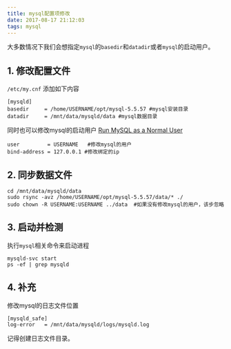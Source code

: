 ```yaml
---
title: mysql配置项修改
date: 2017-08-17 21:12:03
tags: mysql
---
```


大多数情况下我们会想指定`mysql`的`basedir`和`datadir`或者`mysql`的启动用户。

## 1. 修改配置文件
`/etc/my.cnf`
添加如下内容
```
[mysqld]
basedir     = /home/USERNAME/opt/mysql-5.5.57 #mysql安装目录
datadir     = /mnt/data/mysqld/data #mysql数据目录
```
同时也可以修改mysql的启动用户
[Run MySQL as a Normal User](https://dev.mysql.com/doc/refman/5.5/en/changing-mysql-user.html)
```
user         = USERNAME   #修改mysql的用户
bind-address = 127.0.0.1 #修改绑定的ip
```

## 2. 同步数据文件
```
cd /mnt/data/mysqld/data
sudo rsync -avz /home/USERNAME/opt/mysql-5.5.57/data/* ./
sudo chown -R USERNAME:USERNAME ../data  #如果没有修改mysql的用户，该步忽略
```

## 3. 启动并检测
执行`mysql`相关命令来启动进程
```
mysqld-svc start
ps -ef | grep mysqld
```

## 4. 补充
修改mysql的日志文件位置
```
[mysqld_safe]
log-error   = /mnt/data/mysqld/logs/mysqld.log
```
记得创建日志文件目录。




